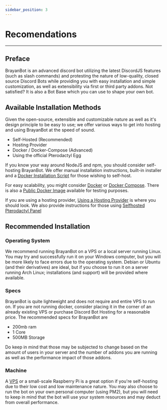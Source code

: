 ```yaml
---
sidebar_position: 3
---
```


# Recomendations
---
## Preface

BrayanBot is an advanced discord bot utilizing the latest DiscordJS features (such as slash commands) and protesting the nature of low-quality, closed source Discord Bots while providing you with easy installation and simple customization, as well as extensibility via first or third party addons. Not satisfied? It is also a Bot Base which you can use to shape your own bot.

## Available Installation Methods

Given the open-source, extensible and customizable nature as well as it's design principle to be easy to use; we offer various ways to get into hosting and using BrayanBot at the speed of sound.

* Self-Hosted (Recommended)
* Hosting Provider
* Docker / Docker-Compose (Advanced)
* Using the official Pterodactyl Egg

If you know your way around NodeJS and npm, you should consider self-hosting BrayanBot. We offer manual installation instructions, built-in installer and a [Docker Installation Script](https://github.com/BrayanbotDev/BrayanBot/blob/main/install/docker-linux.sh) for those wishing to self-host.

For easy scalability, you might consider [Docker](https://docs.docker.com/engine/reference/commandline/cli/) or [Docker Compose](https://docs.docker.com/compose/). There is also a [Public Docker Image](https://hub.docker.com/repository/docker/brayanbot/brayanbot) available for testing purposes.

If you are using a hosting provider, [Using a Hosting Provider](/) is where you should look. We also provide instructions for those using [Selfhosted Pterodactyl Panel](/)

## Recommended Installation 

### Operating System

We recommend running BrayanBot on a VPS or a local server running Linux. You may try and successfully run it on your Windows computer, but you will be more likely to face errors due to the operating system. Debian or Ubuntu (and their derivatives) are ideal, but if you choose to run it on a server running Arch Linux; installations (and support) will be provided where available.

### Specs

BrayanBot is quite lightweight and does not require and entire VPS to run on. If you are not running docker, consider placing it in the corner of an already existing VPS or purchase Discord Bot Hosting for a reasonable price. The recommended specs for BrayanBot are

- 200mb ram
- 1 Core
- 500MB Storage

Do keep in mind that those may be subjected to change based on the amount of users in your server and the number of addons you are running as well as the performance impact of those addons.

### Machine

A [VPS](https://revivenode.com/dedicated.html?) or a small-scale Raspberry Pi is a great option if you're self-hosting due to their low cost and low maintenance nature. You may also choose to run the bot on your own personal computer (using PM2), but you will need to keep in mind that the bot will use your system resources and may deduct from overall performance.